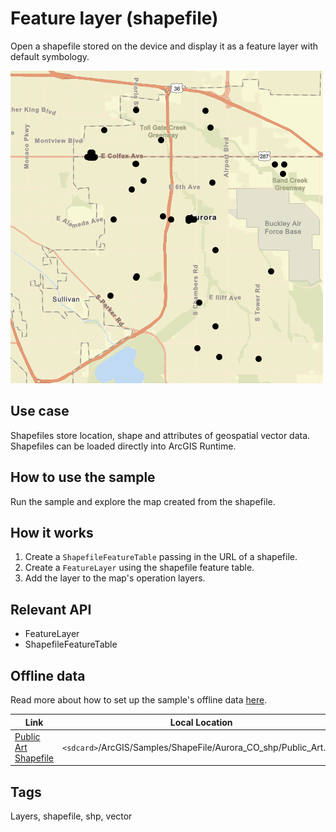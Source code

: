 # Feature layer (shapefile)

Open a shapefile stored on the device and display it as a feature layer with default symbology.

![](screenshot.png)

## Use case

Shapefiles store location, shape and attributes of geospatial vector data. Shapefiles can be loaded directly into ArcGIS Runtime.

## How to use the sample

Run the sample and explore the map created from the shapefile.

## How it works

1. Create a `ShapefileFeatureTable` passing in the URL of a shapefile.
2. Create a `FeatureLayer` using the shapefile feature table.
3. Add the layer to the map's operation layers.

## Relevant API

* FeatureLayer
* ShapefileFeatureTable

## Offline data

Read more about how to set up the sample's offline data [here](http://links.esri.com/ArcGISRuntimeQtSamples#use-offline-data-in-the-samples).

Link | Local Location
---------|-------|
|[Public Art Shapefile](https://www.arcgis.com/home/item.html?id=d98b3e5293834c5f852f13c569930caa)| `<sdcard>`/ArcGIS/Samples/ShapeFile/Aurora_CO_shp/Public_Art.shp|

## Tags

Layers, shapefile, shp, vector
